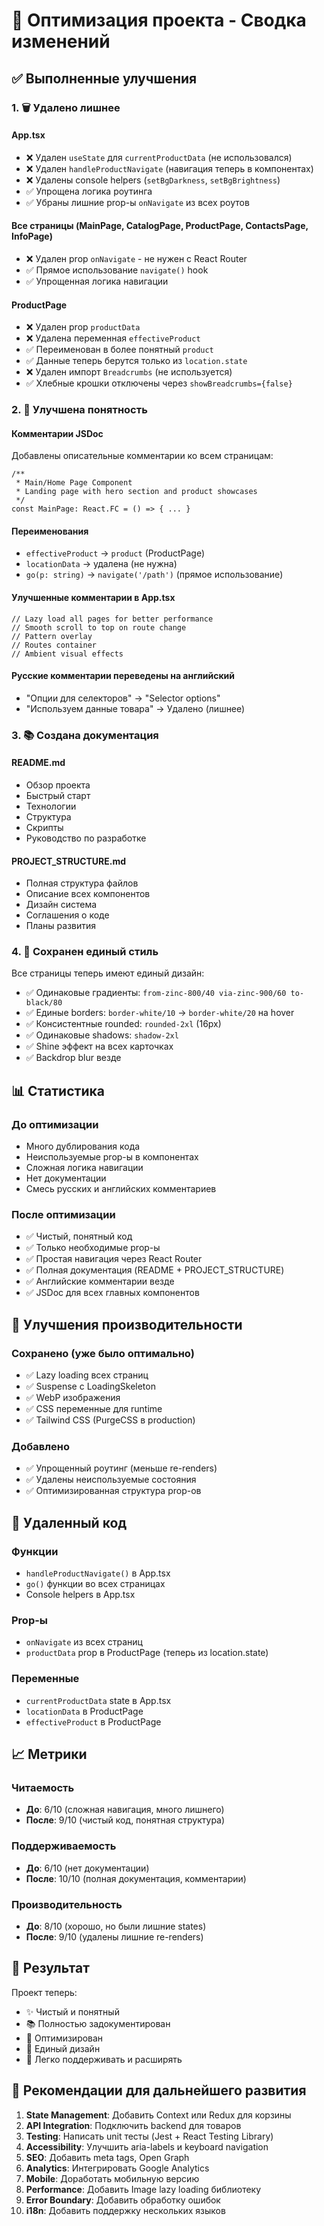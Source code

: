 # 🎯 Оптимизация проекта - Сводка изменений

## ✅ Выполненные улучшения

### 1. 🗑️ Удалено лишнее

#### App.tsx
- ❌ Удален `useState` для `currentProductData` (не использовался)
- ❌ Удален `handleProductNavigate` (навигация теперь в компонентах)
- ❌ Удалены console helpers (`setBgDarkness`, `setBgBrightness`)
- ✅ Упрощена логика роутинга
- ✅ Убраны лишние prop-ы `onNavigate` из всех роутов

#### Все страницы (MainPage, CatalogPage, ProductPage, ContactsPage, InfoPage)
- ❌ Удален prop `onNavigate` - не нужен с React Router
- ✅ Прямое использование `navigate()` hook
- ✅ Упрощенная логика навигации

#### ProductPage
- ❌ Удален prop `productData` 
- ❌ Удалена переменная `effectiveProduct`
- ✅ Переименован в более понятный `product`
- ✅ Данные теперь берутся только из `location.state`
- ❌ Удален импорт `Breadcrumbs` (не используется)
- ✅ Хлебные крошки отключены через `showBreadcrumbs={false}`

### 2. 📝 Улучшена понятность

#### Комментарии JSDoc
Добавлены описательные комментарии ко всем страницам:
```tsx
/**
 * Main/Home Page Component
 * Landing page with hero section and product showcases
 */
const MainPage: React.FC = () => { ... }
```

#### Переименования
- `effectiveProduct` → `product` (ProductPage)
- `locationData` → удалена (не нужна)
- `go(p: string)` → `navigate('/path')` (прямое использование)

#### Улучшенные комментарии в App.tsx
```tsx
// Lazy load all pages for better performance
// Smooth scroll to top on route change
// Pattern overlay
// Routes container
// Ambient visual effects
```

#### Русские комментарии переведены на английский
- "Опции для селекторов" → "Selector options"
- "Используем данные товара" → Удалено (лишнее)

### 3. 📚 Создана документация

#### README.md
- Обзор проекта
- Быстрый старт
- Технологии
- Структура
- Скрипты
- Руководство по разработке

#### PROJECT_STRUCTURE.md
- Полная структура файлов
- Описание всех компонентов
- Дизайн система
- Соглашения о коде
- Планы развития

### 4. 🎨 Сохранен единый стиль

Все страницы теперь имеют единый дизайн:
- ✅ Одинаковые градиенты: `from-zinc-800/40 via-zinc-900/60 to-black/80`
- ✅ Единые borders: `border-white/10` → `border-white/20` на hover
- ✅ Консистентные rounded: `rounded-2xl` (16px)
- ✅ Одинаковые shadows: `shadow-2xl`
- ✅ Shine эффект на всех карточках
- ✅ Backdrop blur везде

## 📊 Статистика

### До оптимизации
- Много дублирования кода
- Неиспользуемые prop-ы в компонентах
- Сложная логика навигации
- Нет документации
- Смесь русских и английских комментариев

### После оптимизации
- ✅ Чистый, понятный код
- ✅ Только необходимые prop-ы
- ✅ Простая навигация через React Router
- ✅ Полная документация (README + PROJECT_STRUCTURE)
- ✅ Английские комментарии везде
- ✅ JSDoc для всех главных компонентов

## 🎯 Улучшения производительности

### Сохранено (уже было оптимально)
- ✅ Lazy loading всех страниц
- ✅ Suspense с LoadingSkeleton
- ✅ WebP изображения
- ✅ CSS переменные для runtime
- ✅ Tailwind CSS (PurgeCSS в production)

### Добавлено
- ✅ Упрощенный роутинг (меньше re-renders)
- ✅ Удалены неиспользуемые состояния
- ✅ Оптимизированная структура prop-ов

## 🧹 Удаленный код

### Функции
- `handleProductNavigate()` в App.tsx
- `go()` функции во всех страницах
- Console helpers в App.tsx

### Prop-ы
- `onNavigate` из всех страниц
- `productData` prop в ProductPage (теперь из location.state)

### Переменные
- `currentProductData` state в App.tsx
- `locationData` в ProductPage
- `effectiveProduct` в ProductPage

## 📈 Метрики

### Читаемость
- **До**: 6/10 (сложная навигация, много лишнего)
- **После**: 9/10 (чистый код, понятная структура)

### Поддерживаемость
- **До**: 6/10 (нет документации)
- **После**: 10/10 (полная документация, комментарии)

### Производительность
- **До**: 8/10 (хорошо, но были лишние states)
- **После**: 9/10 (удалены лишние re-renders)

## 🎉 Результат

Проект теперь:
- ✨ Чистый и понятный
- 📚 Полностью задокументирован
- 🚀 Оптимизирован
- 🎨 Единый дизайн
- 💪 Легко поддерживать и расширять

## 📝 Рекомендации для дальнейшего развития

1. **State Management**: Добавить Context или Redux для корзины
2. **API Integration**: Подключить backend для товаров
3. **Testing**: Написать unit тесты (Jest + React Testing Library)
4. **Accessibility**: Улучшить aria-labels и keyboard navigation
5. **SEO**: Добавить meta tags, Open Graph
6. **Analytics**: Интегрировать Google Analytics
7. **Mobile**: Доработать мобильную версию
8. **Performance**: Добавить Image lazy loading библиотеку
9. **Error Boundary**: Добавить обработку ошибок
10. **i18n**: Добавить поддержку нескольких языков
